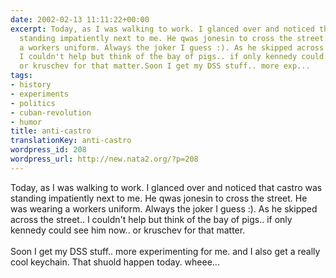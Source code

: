 ```yaml
---
date: 2002-02-13 11:11:22+00:00
excerpt: Today, as I was walking to work. I glanced over and noticed that castro was
  standing impatiently next to me. He qwas jonesin to cross the street. He was wearing
  a workers uniform. Always the joker I guess :). As he skipped across the street..
  I couldn't help but think of the bay of pigs.. if only kennedy could see him now..
  or kruschev for that matter.Soon I get my DSS stuff.. more exp...
tags:
- history
- experiments
- politics
- cuban-revolution
- humor
title: anti-castro
translationKey: anti-castro
wordpress_id: 208
wordpress_url: http://new.nata2.org/?p=208
---
```


Today, as I was walking to work. I glanced over and noticed that castro was standing impatiently next to me. He qwas jonesin to cross the street. He was wearing a workers uniform. Always the joker I guess :). As he skipped across the street.. I couldn't help but think of the bay of pigs.. if only kennedy could see him now.. or kruschev for that matter.<br/><br/>Soon I get my DSS stuff.. more experimenting for me. and I also get a really cool keychain. That shuold happen today. wheee...